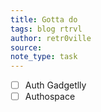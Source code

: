 ```yaml
---
title: Gotta do
tags: blog rtrvl
author: retr0ville
source: 
note_type: task
---
```

- [ ] Auth Gadgetlly
- [ ] Authospace